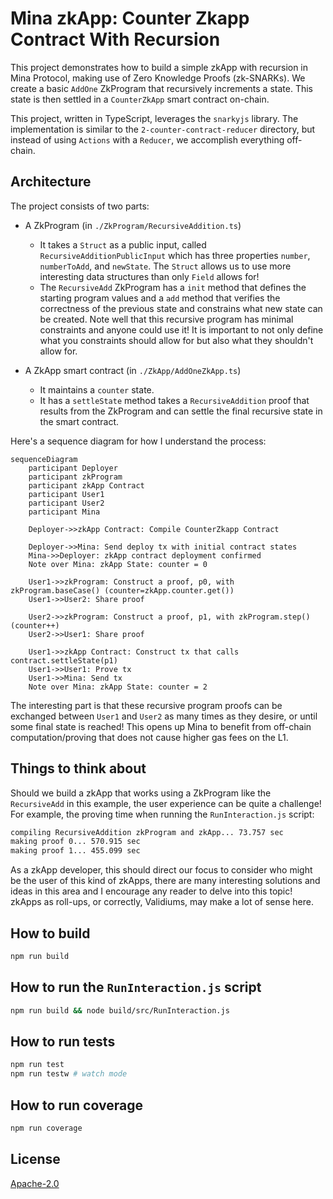 # Mina zkApp: Counter Zkapp Contract With Recursion

This project demonstrates how to build a simple zkApp with recursion in Mina Protocol, making use of Zero Knowledge Proofs (zk-SNARKs). We create a basic `AddOne` ZkProgram that recursively increments a state. This state is then settled in a `CounterZkApp` smart contract on-chain. 

This project, written in TypeScript, leverages the `snarkyjs` library. The implementation is similar to the `2-counter-contract-reducer` directory, but instead of using `Actions` with a `Reducer`, we accomplish everything off-chain. 

## Architecture

The project consists of two parts:

- A ZkProgram (in `./ZkProgram/RecursiveAddition.ts`)
  - It takes a `Struct` as a public input, called `RecursiveAdditionPublicInput` which has three properties `number`, `numberToAdd`, and `newState`. The `Struct` allows us to use more interesting data structures than only `Field` allows for!
  - The `RecursiveAdd` ZkProgram has a `init` method that defines the starting program values and a `add` method that verifies the correctness of the previous state and constrains what new state can be created. Note well that this recursive program has minimal constraints and anyone could use it! It is important to not only define what you constraints should allow for but also what they shouldn't allow for.

- A ZkApp smart contract (in `./ZkApp/AddOneZkApp.ts`)
  - It maintains a `counter` state.
  - It has a `settleState` method takes a `RecursiveAddition` proof that results from the ZkProgram and can settle the final recursive state in the smart contract.

Here's a sequence diagram for how I understand the process:

```mermaid
sequenceDiagram
    participant Deployer
    participant zkProgram
    participant zkApp Contract
    participant User1
    participant User2
    participant Mina

    Deployer->>zkApp Contract: Compile CounterZkapp Contract

    Deployer->>Mina: Send deploy tx with initial contract states
    Mina->>Deployer: zkApp contract deployment confirmed
    Note over Mina: zkApp State: counter = 0

    User1->>zkProgram: Construct a proof, p0, with zkProgram.baseCase() (counter=zkApp.counter.get())
    User1->>User2: Share proof
    
    User2->>zkProgram: Construct a proof, p1, with zkProgram.step() (counter++)
    User2->>User1: Share proof

    User1->>zkApp Contract: Construct tx that calls contract.settleState(p1)
    User1->>User1: Prove tx
    User1->>Mina: Send tx
    Note over Mina: zkApp State: counter = 2 
```

The interesting part is that these recursive program proofs can be exchanged between `User1` and `User2` as many times as they desire, or until some final state is reached! This opens up Mina to benefit from off-chain computation/proving that does not cause higher gas fees on the L1.

## Things to think about
Should we build a zkApp that works using a ZkProgram like the `RecursiveAdd` in this example, the user experience can be quite a challenge! For example, the proving time when running the `RunInteraction.js` script:
```sh
compiling RecursiveAddition zkProgram and zkApp... 73.757 sec
making proof 0... 570.915 sec
making proof 1... 455.099 sec
```
As a zkApp developer, this should direct our focus to consider who might be the user of this kind of zkApps, there are many interesting solutions and ideas in this area and I encourage any reader to delve into this topic! zkApps as roll-ups, or correctly, Validiums, may make a lot of sense here.


## How to build

```sh
npm run build
```

## How to run the `RunInteraction.js` script
```sh
npm run build && node build/src/RunInteraction.js
```

## How to run tests

```sh
npm run test
npm run testw # watch mode
```

## How to run coverage

```sh
npm run coverage
```

## License

[Apache-2.0](LICENSE)
